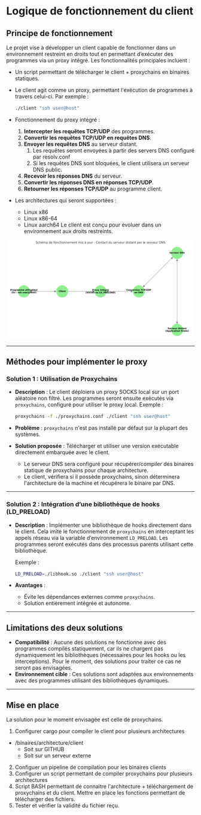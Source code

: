 
# Logique de fonctionnement du client

## Principe de fonctionnement

Le projet vise à développer un client capable de fonctionner dans un environnement restreint en droits tout en permettant d’exécuter des programmes via un proxy intégré. Les fonctionnalités principales incluent :

- Un script permettant de télécharger le client + proxychains en binaires statiques.
- Le client agit comme un proxy, permettant l'exécution de programmes à travers celui-ci. Par exemple :
  ```bash
  ./client "ssh user@host"
  ```

- Fonctionnement du proxy intégré :
  1. **Intercepter les requêtes TCP/UDP** des programmes.
  2. **Convertir les requêtes TCP/UDP en requêtes DNS**.
  3. **Envoyer les requêtes DNS** au serveur distant.
      1. Les requêtes seront envoyées à partir des servers DNS configuré par resolv.conf
      2. Si les requêtes DNS sont bloquées, le client utilisera un serveur DNS public.
  4. **Recevoir les réponses DNS** du serveur.
  5. **Convertir les réponses DNS en réponses TCP/UDP**.
  6. **Retourner les réponses TCP/UDP** au programme client.

- Les architectures qui seront supportées :
  - Linux x86
  - Linux x86-64
  - Linux aarch64
Le client est conçu pour évoluer dans un environnement aux droits restreints.

![](schema.png)

---

## Méthodes pour implémenter le proxy

### **Solution 1 : Utilisation de Proxychains**

- **Description** :
  Le client déploiera un proxy SOCKS local sur un port aléatoire non filtré. Les programmes seront ensuite exécutés via `proxychains`, configuré pour utiliser le proxy local.
  Exemple :
  ```bash
  proxychains -f ./proxychains.conf ./client "ssh user@host"
  ```

- **Problème** :
  `proxychains` n'est pas installé par défaut sur la plupart des systèmes.

- **Solution proposée** :
  Télécharger et utiliser une version exécutable directement embarquée avec le client.
  - Le serveur DNS sera configuré pour récupérer/compiler des binaires statique de proxychains pour chaque architecture.
  - Le client, vérifiera si il possède proxychains, sinon déterminera l'architecture de la machine et récupérera le binaire par DNS.

---

### **Solution 2 : Intégration d’une bibliothèque de hooks (LD_PRELOAD)**

- **Description** :
  Implémenter une bibliothèque de hooks directement dans le client. Cela imite le fonctionnement de `proxychains` en interceptant les appels réseau via la variable d’environnement `LD_PRELOAD`. Les programmes seront exécutés dans des processus parents utilisant cette bibliothèque.

  Exemple :
  ```bash
  LD_PRELOAD=./libhook.so ./client "ssh user@host"
  ```

- **Avantages** :
  - Évite les dépendances externes comme `proxychains`.
  - Solution entièrement intégrée et autonome.

---

## Limitations des deux solutions

- **Compatibilité** :
  Aucune des solutions ne fonctionne avec des programmes compilés statiquement, car ils ne chargent pas dynamiquement les bibliothèques (nécessaires pour les hooks ou les interceptions).
  Pour le moment, des solutions pour traiter ce cas ne seront pas envisagées.
- **Environnement cible** :
  Ces solutions sont adaptées aux environnements avec des programmes utilisant des bibliothèques dynamiques.

---

## Mise en place

La solution pour le moment envisagée est celle de proxychains.
1. Configurer cargo pour compiler le client pour plusieurs architectures
  - /binaires/architecture/client
    - Soit sur GITHUB
    - Soit sur un serveur externe
2. Configuer un pipeline de compilation pour les binaires clients
3. Configurer un script permettant de compiler proxychains pour plusieurs architectures
4. Script BASH permettant de connaitre l'architecture + téléchargement de proxychains et du client. Mettre en place les fonctions permettant de télécharger des fichiers.
5. Tester et vérifier la validité du fichier reçu.
